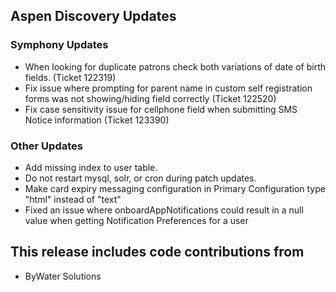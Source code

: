 ## Aspen Discovery Updates
### Symphony Updates
- When looking for duplicate patrons check both variations of date of birth fields. (Ticket 122319)
- Fix issue where prompting for parent name in custom self registration forms was not showing/hiding field correctly (Ticket 122520)
- Fix case sensitivity issue for cellphone field when submitting SMS Notice information (Ticket 123390)

### Other Updates
- Add missing index to user table.
- Do not restart mysql, solr, or cron during patch updates.
- Make card expiry messaging configuration in Primary Configuration type "html" instead of "text"
- Fixed an issue where onboardAppNotifications could result in a null value when getting Notification Preferences for a user

## This release includes code contributions from
- ByWater Solutions